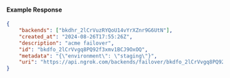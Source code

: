 <!-- Code generated for API Clients. DO NOT EDIT. -->

#### Example Response

```json
{
	"backends": ["bkdhr_2lCrVuzRYQoU14vYrXZnr9G6UtN"],
	"created_at": "2024-08-26T17:55:26Z",
	"description": "acme failover",
	"id": "bkdfo_2lCrVvgq8PQ92f3xmv1BCJ9OxOQ",
	"metadata": "{\"environment\": \"staging\"}",
	"uri": "https://api.ngrok.com/backends/failover/bkdfo_2lCrVvgq8PQ92f3xmv1BCJ9OxOQ"
}
```
